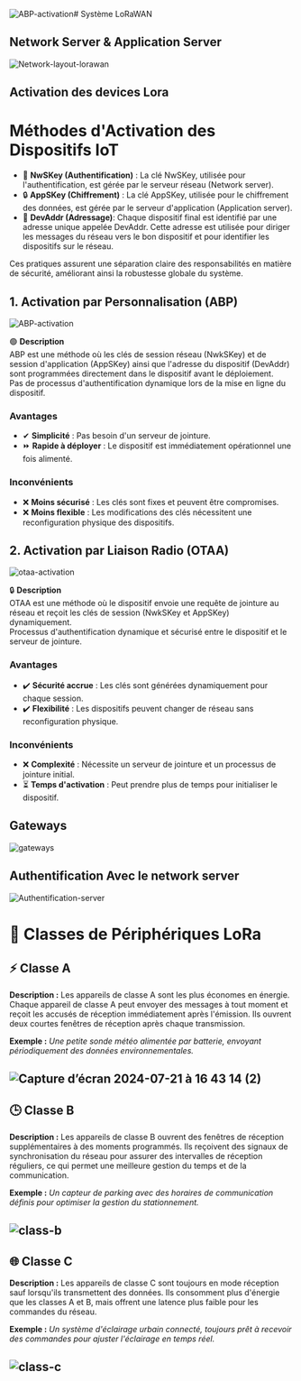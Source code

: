 ![ABP-activation](https://github.com/user-attachments/assets/4c4ead6e-392b-481b-9c8b-fcda12434576)# Système LoRaWAN

 ## Network Server & Application Server

![Network-layout-lorawan](https://github.com/user-attachments/assets/49622f33-e5a9-474d-bd4f-a1b303eb0aae)

## Activation des devices Lora

# Méthodes d'Activation des Dispositifs IoT

- 🔑 **NwSKey (Authentification)** : La clé NwSKey, utilisée pour l'authentification, est gérée par le serveur réseau (Network server).
- 🔒 **AppSKey (Chiffrement)** : La clé AppSKey, utilisée pour le chiffrement des données, est gérée par le serveur d'application (Application server).
- 📇 **DevAddr (Adressage)**: Chaque dispositif final est identifié par une adresse unique appelée DevAddr. Cette adresse est utilisée pour diriger les messages du réseau vers le bon dispositif et pour identifier les dispositifs sur le réseau.

Ces pratiques assurent une séparation claire des responsabilités en matière de sécurité, améliorant ainsi la robustesse globale du système.

## 1. Activation par Personnalisation (ABP)

![ABP-activation](https://github.com/user-attachments/assets/4c6d22dd-382c-43be-8e58-92f4f62b4447)

🟢 **Description**  
ABP est une méthode où les clés de session réseau (NwkSKey) et de session d'application (AppSKey) ainsi que l'adresse du dispositif (DevAddr) sont programmées directement dans le dispositif avant le déploiement.  
Pas de processus d'authentification dynamique lors de la mise en ligne du dispositif.

### Avantages
- ✔ **Simplicité** : Pas besoin d'un serveur de jointure.
- ⏩ **Rapide à déployer** : Le dispositif est immédiatement opérationnel une fois alimenté.

### Inconvénients
- ❌ **Moins sécurisé** : Les clés sont fixes et peuvent être compromises.
- ❌ **Moins flexible** : Les modifications des clés nécessitent une reconfiguration physique des dispositifs.

## 2. Activation par Liaison Radio (OTAA)

![otaa-activation](https://github.com/user-attachments/assets/181389d0-e616-4ead-b195-947bb0642a47)

🔒 **Description**  
OTAA est une méthode où le dispositif envoie une requête de jointure au réseau et reçoit les clés de session (NwkSKey et AppSKey) dynamiquement.  
Processus d'authentification dynamique et sécurisé entre le dispositif et le serveur de jointure.

### Avantages
- ✔️ **Sécurité accrue** : Les clés sont générées dynamiquement pour chaque session.
- ✔️ **Flexibilité** : Les dispositifs peuvent changer de réseau sans reconfiguration physique.

### Inconvénients
- ❌ **Complexité** : Nécessite un serveur de jointure et un processus de jointure initial.
- ⏳ **Temps d'activation** : Peut prendre plus de temps pour initialiser le dispositif.


 ## Gateways

 ![gateways](https://github.com/user-attachments/assets/04e61e72-e16d-43f7-9ceb-06b1ce2efeac)

 ## Authentification Avec le network server

 ![Authentification-server](https://github.com/user-attachments/assets/dfac128a-30ab-4e2d-8155-a33e0d0db84f)


 # 📶 Classes de Périphériques LoRa

## ⚡ Classe A
**Description :**
Les appareils de classe A sont les plus économes en énergie. Chaque appareil de classe A peut envoyer des messages à tout moment et reçoit les accusés de réception immédiatement après l'émission. Ils ouvrent deux courtes fenêtres de réception après chaque transmission.

**Exemple :**
*Une petite sonde météo alimentée par batterie, envoyant périodiquement des données environnementales.*

 ![Capture d’écran 2024-07-21 à 16 43 14 (2)](https://github.com/user-attachments/assets/47be90f5-61ea-48a6-8222-5a053f3bd748)
---

## 🕒 Classe B
**Description :**
Les appareils de classe B ouvrent des fenêtres de réception supplémentaires à des moments programmés. Ils reçoivent des signaux de synchronisation du réseau pour assurer des intervalles de réception réguliers, ce qui permet une meilleure gestion du temps et de la communication.

**Exemple :**
*Un capteur de parking avec des horaires de communication définis pour optimiser la gestion du stationnement.*

 ![class-b](https://github.com/user-attachments/assets/ecd88543-e412-473f-a12a-7074042aa703)
---

## 🌐 Classe C
**Description :**
Les appareils de classe C sont toujours en mode réception sauf lorsqu'ils transmettent des données. Ils consomment plus d'énergie que les classes A et B, mais offrent une latence plus faible pour les commandes du réseau.

**Exemple :**
*Un système d'éclairage urbain connecté, toujours prêt à recevoir des commandes pour ajuster l'éclairage en temps réel.*

 ![class-c](https://github.com/user-attachments/assets/c18b4380-a082-4bad-ac13-f5d5a051b829)
---


